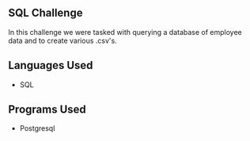 ## SQL Challenge

In this challenge we were tasked with querying a database of employee data and to create various .csv's.

## Languages Used
- SQL

## Programs Used
  - Postgresql
